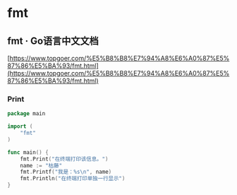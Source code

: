 # fmt

## fmt · Go语言中文文档

[https://www.topgoer.com/%E5%B8%B8%E7%94%A8%E6%A0%87%E5%87%86%E5%BA%93/fmt.html](https://www.topgoer.com/%E5%B8%B8%E7%94%A8%E6%A0%87%E5%87%86%E5%BA%93/fmt.html)



### Print

```go
package main

import (
	"fmt"
)

func main() {
	fmt.Print("在终端打印该信息。")
	name := "枯藤"
	fmt.Printf("我是：%s\n", name)
	fmt.Println("在终端打印单独一行显示")
}
```




